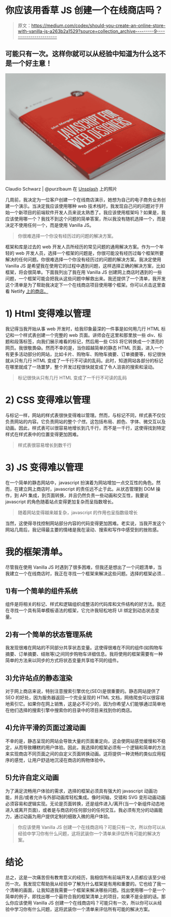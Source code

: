 # 你应该用香草 JS 创建一个在线商店吗？

> 原文：<https://medium.com/codex/should-you-create-an-online-store-with-vanilla-js-a263b2a1529?source=collection_archive---------9----------------------->

## 可能只有一次。这样你就可以从经验中知道为什么这不是一个好主意！

![](img/b95b806090c8dc9fe9661392b3070c69.png)

Claudio Schwarz | @purzlbaum 在 [Unsplash](https://unsplash.com?utm_source=medium&utm_medium=referral) 上的照片

几周前，我决定为一位客户创建一个在线商店演示，她想为自己的电子商务业务创建一个演示。当决定我应该使用哪种 web 技术栈时，我发现自己问的问题对于开始一个新项目的前端软件开发人员来说太熟悉了。我应该使用框架吗？如果是，我应该使用哪一个？我找不到这个问题的简单答案，所以我没有随机选择一个，而是决定不使用任何一个，而是使用 Vanilla JS。

> 你很难选择一个你没有经历过的问题的解决方案。

框架和库是过去的 web 开发人员所经历的常见问题的通用解决方案。作为一个年轻的 web 开发人员，选择一个框架的问题是，你很可能没有经历过每个框架所要解决的任何问题。你很难选择一个你没有经历过的问题的解决方案。我决定使用 Vanilla JS 是希望我在使用它的过程中遇到问题，这样选择正确的解决方案，比如框架，将会很简单。下面我列出了我在用 Vanilla JS 创建网上商店时遇到的一些问题，一个框架可能会把我从这些问题中解救出来。我还提供了一个清单，我开发这个清单是为了帮助我决定下一个在线商店项目使用哪个框架。你可以点击这里查看 Netlify [上的商店。](https://replica-zone.netlify.app/)

# 1) Html 变得难以管理

我记得当我开始从事 web 开发时，给我印象最深的一件事是如何用几行 HTML 标记和一个样式表创建一个完整的 web 页面。讲师会在这里和那里放一些 div、标题和段落标签，向我们展示难看的标记，然后用一些 CSS 将它转换成一个漂亮的网页。我很敬畏😱。然而不幸的是，当你超越简单的静态 HTML 页面，进入一个有更多活动部分的网站，比如卡片、购物车、购物车摘要、订单摘要等，标记很快就从只有几行 HTML 变成了一千行不可读的乱码。此时，知道网站各部分的标记在哪里就成了一场噩梦，整个开发过程很快就变成了令人沮丧的搜索和滚动。

> 标记很快从只有几行 HTML 变成了一千行不可读的乱码

# 2) CSS 变得难以管理

与标记一样，网站的样式表很快变得难以管理。然而，与标记不同，样式表不仅仅负责网站的内容。它负责网站的整个*个性*。这包括布局、颜色、字体、微交互以及动画。因此，样式表可以很容易地增长到几千行，而不是一千行，这使得找到特定样式在样式表中的位置变得更加困难。

> 样式表很容易增长到数千行

# 3) JS 变得难以管理

在一个简单的静态网站中，javascript 扮演着为网站增加一点交互性的角色。然而，在建立网上商店时，javascript 的责任远不止于此。从状态管理到 DOM 操作，到 API 集成，到页面转换，并且仍然负责一些动画和交互性，我要说 javascript 的角色随着站点变得更加复杂而呈指数增长。

> 随着网站变得越来越复杂，javascript 的作用也呈指数级增长

当然，这使得寻找控制网站部分内容的代码变得更加困难。老实说，当我开发这个网站几周后，我记得最主要的情绪是我在滚动、搜索和写作中感受到的挫败感。

# 我的框架清单。

尽管我在使用 Vanilla JS 时遇到了很多困难，但我还是想出了一个问题清单，当我建立一个在线商店时，我正在寻找一个框架来解决这些问题。选择的框架必须…

## 1)有一个简单的组件系统

组件是将相关的标记、样式和逻辑组织成整洁的代码库和文件结构的好方法。我还在寻找一个具有简单模板语法的框架，它允许我轻松地将 UI 绑定到动态状态变量。

## 2)有一个简单的状态管理系统

我发现很难在网站的不同部分共享状态变量。这使得很难在不同的组件(如购物车摘要、订单摘要、结账等)之间同步购物车详细信息。我将使用的框架需要有一种简单的方法来以同步的方式将状态变量共享给不同的组件。

## 3)允许站点的静态渲染

对于网上商店来说，特别注意搜索引擎优化(SEO)是很重要的。静态网站提供了 SEO 的好处，因为服务器返回一个完全呈现的 HTML 文档，网络爬虫可以很容易地索引它。如果你在网上销售，这是必不可少的，因为你希望人们能够通过简单地在他们选择的搜索引擎中搜索你的目录中的项目来找到你的商店。

## 4)允许平滑的页面过渡动画

不幸的是，静态呈现的网站会导致大量的页面重定向，这会使网站感觉缓慢和不稳定，从而导致糟糕的用户体验。因此，我选择的框架必须有一个逻辑和简单的方法来实现商店不同页面之间的自定义页面转换动画。这将提供一种流畅的类似应用程序的感觉，让用户舒适地沉浸在商店的购物体验中。

## 5)允许自定义动画

为了满足流畅用户体验的需求，选择的框架必须具有强大的 javascript 动画功能，并且/或者允许与外部动画库轻松集成。像时间轴，交错和 SVG 变形动画动画必须容易和逻辑实现。无论是页面转换，还是组件进入/离开(当一个新组件动态地进入或离开页面)，或者是与商店的任何部分的任何交互。我必须有充分的动画能力，通过动画为用户提供定制的细致入微的用户体验。

> 你应该使用 Vanilla JS 创建一个在线商店吗？可能只有一次，所以你可以从经验中学习你有什么问题，这将武装你一个清单来评估所有可能的解决方案。

# 结论

总之，这是一次痛苦但有教育意义的经历，我相信所有前端开发人员都应该至少经历一次。我发现它帮助我从经验中了解为什么框架是有用和重要的。它也给了我一个清晰的画面，让我知道我需要一个框架来解决哪些问题。找出使用哪一个是一个简单的例子，即找出哪一个最符合我的框架清单上的项目，如果不是全部的话。那么你应该使用 Vanilla JS 创建一个在线商店吗？可能只有一次，所以你可以从经验中学习你有什么问题，这将武装你一个清单来评估所有可能的解决方案。